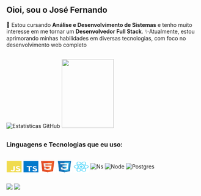 ## Oioi, sou o José Fernando

📖 Estou cursando **Análise e Desenvolvimento de Sistemas** e tenho muito interesse em me tornar um **Desenvolvedor Full Stack**. 
✨Atualmente, estou aprimorando minhas habilidades em diversas tecnologias, com foco no desenvolvimento web completo

## 
<div>
  <img height="180em" width="44%" src="https://github-readme-stats.vercel.app/api?username=JoseFCosta&show_icons=true&theme=dark" alt="Estatísticas GitHub"/>
  <img height="180em" width="52%"  src="https://github-readme-stats.vercel.app/api/top-langs/?username=JoseFCosta&layout=compact&show_icons=true&theme=dark"/>
</div>

## 

### Linguagens e Tecnologias que eu uso:
<br>    
<div style="display: inline_block">   
  <img align="center" alt="Js" height="30" width="40" src="https://raw.githubusercontent.com/devicons/devicon/master/icons/javascript/javascript-plain.svg">
  <img align="center" alt="Ts" height="30" width="40" src="https://raw.githubusercontent.com/devicons/devicon/master/icons/typescript/typescript-plain.svg">
  <img align="center" alt="HTML" height="30" width="40" src="https://raw.githubusercontent.com/devicons/devicon/master/icons/html5/html5-original.svg">
  <img align="center" alt="CSS" height="30" width="40" src="https://raw.githubusercontent.com/devicons/devicon/master/icons/css3/css3-original.svg">
  <img align="center" alt="React" height="30" width="40" src="https://raw.githubusercontent.com/devicons/devicon/master/icons/react/react-original.svg">
  <img align="center" alt="Ns" height="30" width="40" src="https://cdn.jsdelivr.net/gh/devicons/devicon@latest/icons/nextjs/nextjs-original.svg" />
  <img align="center" alt="Node" height="30" width="40" src="https://cdn.jsdelivr.net/gh/devicons/devicon@latest/icons/nodejs/nodejs-plain-wordmark.svg" />
  <img align="center" alt="Postgres" height="30" width="40" src="https://cdn.jsdelivr.net/gh/devicons/devicon@latest/icons/postgresql/postgresql-original.svg" />          
</div>
  
  ## 
  <a href="https://www.instagram.com/joseee_fe_" target="_blank"><img src="https://img.shields.io/badge/-Instagram-%23E4405F?style=for-the-badge&logo=instagram&logoColor=white"     target="_blank"></a>
  <a href="https://www.linkedin.com/in/josé-fernando-brito-costa/" target="_blank"><img src="https://img.shields.io/badge/-LinkedIn-%230077B5?style=for-the-badge&logo=linkedin&logoColor=white" target="_blank"></a> 
  
</div>

